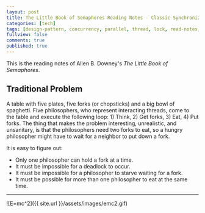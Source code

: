 ```yaml
---
layout: post
title: The Little Book of Semaphores Reading Notes - Classic Synchronization Problems - 01 - Dining Philosophers
categories: [tech]
tags: [design-pattern, concurrency, parallel, thread, lock, read-notes, semaphore]
fullview: false
comments: true
published: true
---
```


This is the reading notes of Allen B. Downey's *The Little Book of Semaphores*.

## Traditional Problem

A table with five plates, five forks (or chopsticks) and a big bowl of spaghetti. Five philosophers, who represent interacting threads, come to the table and execute the following loop: 1) Think, 2) Get forks, 3) Eat, 4) Put forks. The thing that makes the problem interesting, unrealistic, and unsanitary, is that the philosophers need two forks to eat, so a hungry philosopher might have to wait for a neighbor to put down a fork.

It is easy to figure out:

* Only one philosopher can hold a fork at a time.
* It must be impossible for a deadlock to occur.
* It must be impossible for a philosopher to starve waiting for a fork.
* It must be possible for more than one philosopher to eat at the same time.

---
![E=mc^2]({{ site.url }}/assets/images/emc2.gif)
